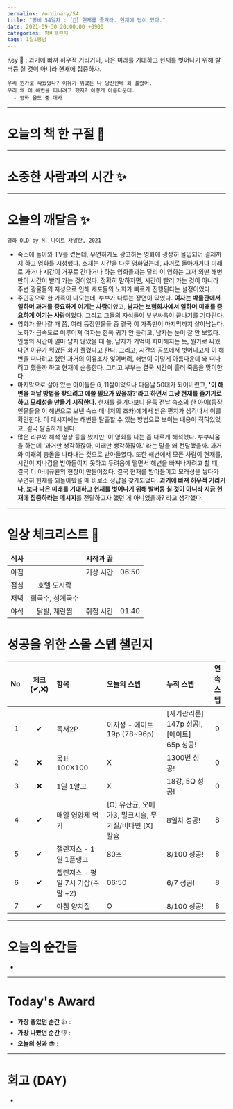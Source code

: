 ```yaml
---
permalink: /ordinary/54
title: "평비 54일차 : [🧳] 현재를 즐겨라. 현재에 답이 있다."
date: 2021-09-30 20:00:00 +0900
categories: 평비챌린지
tags: 1일1평범
---  
```

Key 🔑 : 과거에 빠져 허우적 거리거나, 나은 미래를 기대하고 현재를 벗어나기 위해 발버둥 칠 것이 아니라 현재에 집중하자.
```
우리 뭔가로 싸웠었나? 이유가 뭐였든 나 당신한테 화 풀렸어.
우리 왜 이 해변을 떠나려고 했지? 이렇게 아름다운데.
  - 영화 올드 중 대사
```

---
# 오늘의 책 한 구절 📕


---
# 소중한 사람과의 시간 ✨


---
# 오늘의 깨달음 ✨
`영화 OLD by M. 나이트 샤말란, 2021`  
- 숙소에 돌아와 TV를 켰는데, 우연하게도 광고하는 영화에 굉장히 몰입되어 결제까지 하고 영화를 시청했다. 소재는 시간을 다룬 영화였는데, 과거로 돌아가거나 미래로 가거나 시간이 거꾸로 간다거나 하는 영화들과는 달리 이 영화는 그저 외딴 해변만이 시간이 빨리 가는 것이었다. 정확히 말하자면, 시간이 빨리 가는 것이 아니라 주변 광물들의 자성으로 인해 세포들의 노화가 빠르게 진행된다는 설정이었다.  
- 주인공으로 한 가족이 나오는데, 부부가 다투는 장면이 있었다. **여자는 박물관에서 일하며 과거를 중요하게 여기는 사람**이었고, **남자는 보험회사에서 일하며 미래를 중요하게 여기는 사람**이었다. 그리고 그들의 자식들이 부부싸움이 끝나기를 기다린다.  
- 영화가 끝나갈 때 쯤, 여러 등장인물들 중 결국 이 가족만이 마지막까지 살아남는다. 노화가 급속도로 이루어져 여자는 한쪽 귀가 안 들리고, 남자는 눈이 잘 안 보였다. 인생의 시간이 얼마 남지 않았을 때 쯤, 남자가 기억이 희미해지는 듯, 뭔가로 싸웠다면 이유가 뭐였든 화가 풀렸다고 한다. 그리고, 시간의 공포에서 벗어나고자 이 해변을 떠나려고 했던 과거의 이유조차 잊어버려, 해변이 이렇게 아름다운데 왜 떠나려고 했을까 하고 현재에 순응한다. 그리고 부부는 결국 시간이 흘러 죽음을 맞이한다.  
- 마지막으로 살아 있는 아이들은 6, 11살이었으나 다음날 50대가 되어버렸고, **'이 해변을 떠날 방법을 찾으려고 애쓸 필요가 있을까?'라고 하면서 그냥 현재를 즐기기로 하고 모래성을 만들기 시작한다.** 현재를 즐기다보니 문득 전날 숙소의 한 아이(등장인물들을 이 해변으로 보낸 숙소 매니저의 조카)에게서 받은 편지가 생각나서 이를 확인한다. 이 메시지에는 해변을 탈출할 수 있는 방법으로 보이는 내용이 적혀있었고, 결국 탈출하게 된다.  
- 많은 리뷰와 해석 영상 등을 봤지만, 이 영화를 나는 좀 다르게 해석했다. 부부싸움을 하는데 '과거만 생각하잖아, 미래만 생각하잖아.' 라는 말을 왜 전달했을까. 과거와 미래의 충돌을 나타내는 것으로 받아들였다. 또한 해변에서 모든 사람이 현재를, 시간이 지나감을 받아들이지 못하고 두려움에 떨면서 해변을 빠져나가려고 할 때, 결국 더 아비규환의 현장이 만들어졌다. 결국 현재를 받아들이고 모래성을 쌓다가 우연히 현재를 되돌아봤을 때 비로소 정답을 찾게되었다. **과거에 빠져 허우적 거리거나, 보다 나은 미래를 기대하고 현재를 벗어나기 위해 발버둥 칠 것이 아니라 지금 현재에 집중하라는 메시지**를 전달하고자 했던 게 아니었을까? 라고 생각했다.  

---
# 일상 체크리스트 📃

| 식사 |  | 시작과 끝 |  |
|:----:|:----:|:----:|:----:|
| 아침 |  | 기상 시간 | 06:50 |
| 점심 | 호텔 도시락 |  |  |
| 저녁 | 회국수, 성게국수 |  |  |
| 야식 | 닭발, 계란찜 | 취침 시간 | 01:40 |

# 성공을 위한 스몰 스텝 챌린지

| No. | 체크(✔,❌) | 항목 | 오늘의 스텝 | 누적 스텝 | 연속 스텝 |
|:----:|:----:|:----|:----|:----|:----:|
| 1 | ✔ | 독서2P | 이지성 - 에이트 19p (78~96p) | [자기관리론] 147p 성공!, [에이트] 65p 성공! | 9 |
| 2 | ❌ | 목표 100X100 | X | 1300번 성공! | 0 |
| 3 | ❌ | 1일 1알고 | X | 18강, 5Q 성공! | 0 |
| 4 | ✔ | 매일 영양제 먹기 | [O] 유산균, 오메가3, 밀크시슬, 무기질/비타민 [X] 칼슘 | 8일차 성공! | 8 |
| 5 | ✔ | 챌린저스 - 1일 1플랭크 | 80초 | 8/100 성공! | 8 |
| 6 | ✔ | 챌린저스 - 평일 7시 기상(주말 +2) | 06:50 | 6/7 성공! | 8 |
| 7 | ✔ | 아침 양치질 | O | 8/100 성공! | 8 |

---
# 오늘의 순간들
- 

---
# Today's Award
- **가장 좋았던 순간** 👍 :  
- **가장 나빴던 순간** 👎 :  
- **오늘의 성과** 😎 :  

---
# 회고 (DAY)
- 